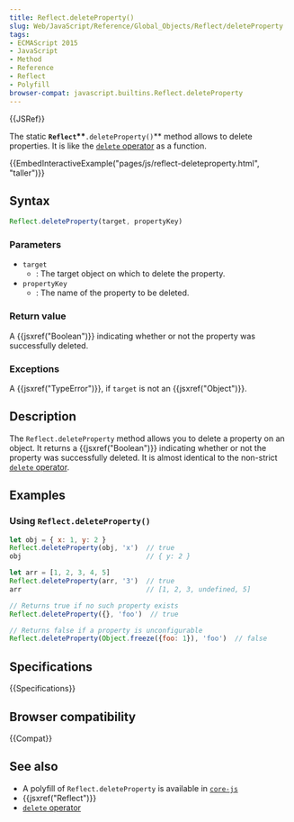 ```yaml
---
title: Reflect.deleteProperty()
slug: Web/JavaScript/Reference/Global_Objects/Reflect/deleteProperty
tags:
- ECMAScript 2015
- JavaScript
- Method
- Reference
- Reflect
- Polyfill
browser-compat: javascript.builtins.Reflect.deleteProperty
---
```

{{JSRef}}

The static **`Reflect`\*\***`.deleteProperty()`\*\* method allows to delete
properties. It is like the
[`delete` operator](/en-US/docs/Web/JavaScript/Reference/Operators/delete) as a
function.

{{EmbedInteractiveExample("pages/js/reflect-deleteproperty.html", "taller")}}

## Syntax

```js
Reflect.deleteProperty(target, propertyKey)
```

### Parameters

*   `target`
    *   : The target object on which to delete the property.
*   `propertyKey`
    *   : The name of the property to be deleted.

### Return value

A {{jsxref("Boolean")}} indicating whether or not the property was
successfully deleted.

### Exceptions

A {{jsxref("TypeError")}}, if `target` is not an
{{jsxref("Object")}}.

## Description

The `Reflect.deleteProperty` method allows you to delete a property on an
object. It returns a {{jsxref("Boolean")}} indicating whether or not the
property was successfully deleted. It is almost identical to the non-strict
[`delete` operator](/en-US/docs/Web/JavaScript/Reference/Operators/delete).

## Examples

### Using `Reflect.deleteProperty()`

```js
let obj = { x: 1, y: 2 }
Reflect.deleteProperty(obj, 'x')  // true
obj                               // { y: 2 }

let arr = [1, 2, 3, 4, 5]
Reflect.deleteProperty(arr, '3')  // true
arr                               // [1, 2, 3, undefined, 5]

// Returns true if no such property exists
Reflect.deleteProperty({}, 'foo')  // true

// Returns false if a property is unconfigurable
Reflect.deleteProperty(Object.freeze({foo: 1}), 'foo')  // false
```

## Specifications

{{Specifications}}

## Browser compatibility

{{Compat}}

## See also

*   A polyfill of `Reflect.deleteProperty` is available in
    [`core-js`](https://github.com/zloirock/core-js#ecmascript-reflect)
*   {{jsxref("Reflect")}}
*   [`delete` operator](/en-US/docs/Web/JavaScript/Reference/Operators/delete)
